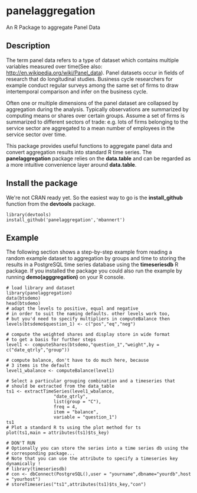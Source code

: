 panelaggregation
================

An R Package to aggregate Panel Data


Description
-----------
The term panel data refers to a type of dataset which contains multiple variables measured over time(See also: http://en.wikipedia.org/wiki/Panel_data). Panel datasets occur in fields of research that do longitudinal studies. Business cycle researchers for example conduct regular surveys among the same set of firms to draw intertemporal comparison and infer on the business cycle. 

Often one or multiple dimensions of the panel dataset are collapsed by aggregation during the analysis. 
Typically observations are summarized by computing means or shares over certain groups. Assume a set of firms is summarized to different sectors of trade: e.g. lots of firms belonging to the service sector are aggregated to a mean number of employees in the service sector over time. 

This package provides useful functions to aggregate panel data and convert aggregation results into standard R time series. The **panelaggregation** package relies on the **data.table** and can be regarded as a more intuitive convenience layer around **data.table**. 

Install the package
-------------------
We're not CRAN ready yet. So the easiest way to go is the **install_github** function from the **devtools** package.

```
library(devtools)
install_github('panelaggregation','mbannert')
```



Example
-------------------
The following section shows a step-by-step example from reading a random example dataset to aggregation by groups and time to storing the results in a PostgreSQL time series database using the **timeseriesdb** R package.
If you installed the package you could also run the example by running **demo(agggregation)** on your R console. 

```
# load library and dataset
library(panelaggregation)
data(btsdemo)
head(btsdemo)
# adapt the levels to positive, equal and negative
# in order to suit the naming defaults. other levels work too, 
# but you'd need to specify multipliers in computeBalance then
levels(btsdemo$question_1) <- c("pos","eq","neg")

# compute the weighted shares and display store in wide format 
# to get a basis for further steps
level1 <- computeShares(btsdemo,"question_1","weight",by = c("date_qtrly","group"))

# compute balance, don't have to do much here, because
# 3 items is the default
level1_wbalance <- computeBalance(level1)

# Select a particular grouping combination and a timeseries that 
# should be extracted from the data_table
ts1 <- extractTimeSeries(level1_wbalance,
                  "date_qtrly",
                  list(group = "C"),
                  freq = 4,
                  item = "balance",
                  variable = "question_1")
ts1
# Plot a standard R ts using the plot method for ts
plot(ts1,main = attributes(ts1)$ts_key)

# DON'T RUN
# Optionally you can store the series into a time series db using the
# corresponding package... 
# Note that you can use the attribute to specify a timeseries key dynamically ! 
# library(timeseriesdb)
# con <- dbConnect(PostgreSQL(),user = "yourname",dbname="yourdb",host = "yourhost")
# storeTimeseries("ts1",attributes(ts1)$ts_key,"con")
```



